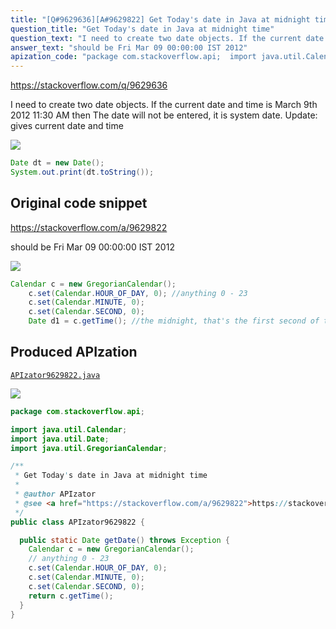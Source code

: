 ```yaml
---
title: "[Q#9629636][A#9629822] Get Today's date in Java at midnight time"
question_title: "Get Today's date in Java at midnight time"
question_text: "I need to create two date objects. If the current date and time is March 9th 2012 11:30 AM then The date will not be entered, it is system date. Update: gives current date and time"
answer_text: "should be Fri Mar 09 00:00:00 IST 2012"
apization_code: "package com.stackoverflow.api;  import java.util.Calendar; import java.util.Date; import java.util.GregorianCalendar;  /**  * Get Today's date in Java at midnight time  *  * @author APIzator  * @see <a href=\"https://stackoverflow.com/a/9629822\">https://stackoverflow.com/a/9629822</a>  */ public class APIzator9629822 {    public static Date getDate() throws Exception {     Calendar c = new GregorianCalendar();     // anything 0 - 23     c.set(Calendar.HOUR_OF_DAY, 0);     c.set(Calendar.MINUTE, 0);     c.set(Calendar.SECOND, 0);     return c.getTime();   } }"
---
```


https://stackoverflow.com/q/9629636

I need to create two date objects. If the current date and time is March 9th 2012 11:30 AM then
The date will not be entered, it is system date.
Update:
gives current date and time


<div class="code-logo"><img src="/stackoverflow.png" /></div>

```java
Date dt = new Date();
System.out.print(dt.toString());
```


## Original code snippet

https://stackoverflow.com/a/9629822

should be Fri Mar 09 00:00:00 IST 2012

<div class="code-logo"><img src="/stackoverflow.png" /></div>

```java
Calendar c = new GregorianCalendar();
    c.set(Calendar.HOUR_OF_DAY, 0); //anything 0 - 23
    c.set(Calendar.MINUTE, 0);
    c.set(Calendar.SECOND, 0);
    Date d1 = c.getTime(); //the midnight, that's the first second of the day.
```

## Produced APIzation

[`APIzator9629822.java`](https://github.com/pasqualesalza/apization/raw/main/data/search/APIzator9629822.java)

<div class="code-logo"><img src="/apizator.png" /></div>

```java
package com.stackoverflow.api;

import java.util.Calendar;
import java.util.Date;
import java.util.GregorianCalendar;

/**
 * Get Today's date in Java at midnight time
 *
 * @author APIzator
 * @see <a href="https://stackoverflow.com/a/9629822">https://stackoverflow.com/a/9629822</a>
 */
public class APIzator9629822 {

  public static Date getDate() throws Exception {
    Calendar c = new GregorianCalendar();
    // anything 0 - 23
    c.set(Calendar.HOUR_OF_DAY, 0);
    c.set(Calendar.MINUTE, 0);
    c.set(Calendar.SECOND, 0);
    return c.getTime();
  }
}

```